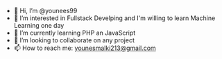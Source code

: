 - 👋 Hi, I’m @younees99
- 👀 I’m interested in Fullstack Develping and I'm willing to learn Machine Learning one day
- 🌱 I’m currently learning PHP an JavaScript
- 💞️ I’m looking to collaborate on any project
- 📫 How to reach me: younesmalki213@gmail.com

<!---
younees99/younees99 is a ✨ special ✨ repository because its `README.md` (this file) appears on your GitHub profile.
You can click the Preview link to take a look at your changes.
--->

